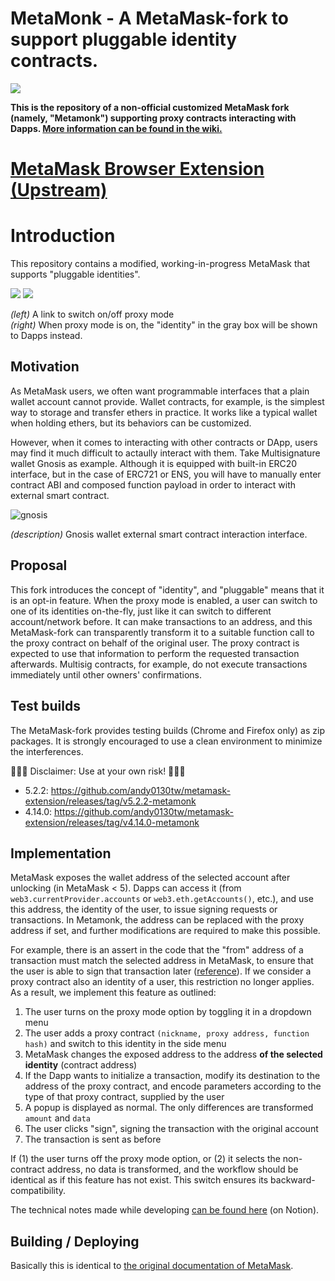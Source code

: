# MetaMonk - A MetaMask-fork to support pluggable identity contracts.

![](../../metamonk/develop/app/images/info-logo.png)

**This is the repository of a non-official customized MetaMask fork (namely, "Metamonk") supporting proxy contracts interacting with Dapps. [More information can be found in the wiki.](https://github.com/pelieth/metamonk/wiki)**

# [MetaMask Browser Extension (Upstream)](https://github.com/metamask/metamask-extension)

# Introduction

This repository contains a modified, working-in-progress MetaMask that supports "pluggable identities".

![](https://user-images.githubusercontent.com/5269414/49378723-46a93380-f748-11e8-8e3c-2551af1e0a1b.png)
![](https://user-images.githubusercontent.com/5269414/49378724-46a93380-f748-11e8-94f9-31004b7d890c.png)

*(left)* A link to switch on/off proxy mode \
*(right)* When proxy mode is on, the "identity" in the gray box will be shown to Dapps instead.

## Motivation

As MetaMask users, we often want programmable interfaces that a plain wallet account cannot provide. Wallet contracts, for example, is the simplest way to storage and transfer ethers in practice. It works like a typical wallet when holding ethers, but its behaviors can be customized. 

However, when it comes to interacting with other contracts or DApp, users may find it much difficult to actaully interact with them. Take Multisignature wallet Gnosis as example. Although it is equipped with built-in ERC20 interface, but in the case of ERC721 or ENS, you will have to manually enter contract ABI and composed function payload in order to interact with external smart contract.

![gnosis](https://user-images.githubusercontent.com/1984426/61522162-632e7d80-aa44-11e9-9e07-8626d7eb17e7.png)

*(description)* Gnosis wallet external smart contract interaction interface.

## Proposal

This fork introduces the concept of "identity", and "pluggable" means that it is an opt-in feature. When the proxy mode is enabled, a user can switch to one of its identities on-the-fly, just like it can switch to different account/network before. It can make transactions to an address, and this MetaMask-fork can transparently transform it to a suitable function call to the proxy contract on behalf of the original user. The proxy contract is expected to use that information to perform the requested transaction afterwards. Multisig contracts, for example, do not execute transactions immediately until other owners' confirmations.

## Test builds

The MetaMask-fork provides testing builds (Chrome and Firefox only) as zip packages. It is strongly encouraged to use a clean environment to minimize the interferences.

&#x1F534;&#x1F534;&#x1F534; Disclaimer: Use at your own risk! &#x1F534;&#x1F534;&#x1F534; 

* 5.2.2: https://github.com/andy0130tw/metamask-extension/releases/tag/v5.2.2-metamonk
* 4.14.0: https://github.com/andy0130tw/metamask-extension/releases/tag/v4.14.0-metamonk

## Implementation

MetaMask exposes the wallet address of the selected account after unlocking (in MetaMask < 5). Dapps can access it (from `web3.currentProvider.accounts` or `web3.eth.getAccounts()`, etc.), and use this address, the identity of the user, to issue signing requests or transactions. In Metamonk, the address can be replaced with the proxy address if set, and further modifications are required to make this possible.

For example, there is an assert in the code that the "from" address of a transaction must match the selected address in MetaMask, to ensure that the user is able to sign that transaction later ([reference](https://github.com/MetaMask/metamask-extension/blob/v4.16.0/app/scripts/controllers/transactions/index.js#L169-L172)). If we consider a proxy contract also an identity of a user, this restriction no longer applies. As a result, we implement this feature as outlined:

1. The user turns on the proxy mode option by toggling it in a dropdown menu
2. The user adds a proxy contract `(nickname, proxy address, function hash)` and switch to this identity in the side menu
3. MetaMask changes the exposed address to the address **of the selected identity** (contract address)
4. If the Dapp wants to initialize a transaction, modify its destination to the address of the proxy contract, and encode parameters according to the type of that proxy contract, supplied by the user
5. A popup is displayed as normal. The only differences are transformed `amount` and `data`
6. The user clicks "sign", signing the transaction with the original account
7. The transaction is sent as before

If (1) the user turns off the proxy mode option, or (2) it selects the non-contract address, no data is transformed, and the workflow should be identical as if this feature has not exist. This switch ensures its backward-compatibility.

The technical notes made while developing [can be found here](https://www.notion.so/qbane/MetaMask-Metamonk-dev-74cb6725e8344b0da581e236c3dbcab1) (on Notion).

## Building / Deploying

Basically this is identical to [the original documentation of MetaMask](https://github.com/MetaMask/metamask-extension#building-locally).
